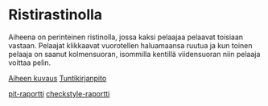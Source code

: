 # Ristirastinolla

Aiheena on perinteinen ristinolla, jossa kaksi pelaajaa pelaavat toisiaan vastaan. Pelaajat klikkaavat vuorotellen haluamaansa ruutua ja kun toinen pelaaja on saanut kolmensuoran, isommilla kentillä viidensuoran niin pelaaja voittaa pelin.

[Aiheen kuvaus](dokumentaatio/Aihemäärittely.md)
[Tuntikirjanpito](dokumentaatio/tuntikirjanpito.md)


[pit-raportti](https://htmlpreview.github.io/?https://github.com/Zappi/Ristirastinolla/blob/master/dokumentaatio/pit-raportti/201702031328/index.html)
[checkstyle-raportti](https://htmlpreview.github.io/?https://github.com/Zappi/Ristirastinolla/blob/master/dokumentaatio/checkstyle-raportti/Viikko%203/site/checkstyle.html)

